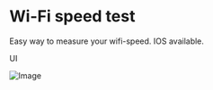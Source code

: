 # Wi-Fi speed test

Easy way to measure your wifi-speed.
IOS available.

UI

![Image](GhostuSs/wifi_speedometer/assets/1.png)



